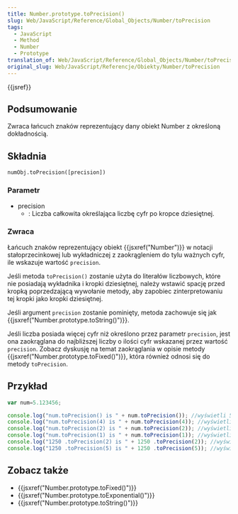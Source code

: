 ```yaml
---
title: Number.prototype.toPrecision()
slug: Web/JavaScript/Reference/Global_Objects/Number/toPrecision
tags:
  - JavaScript
  - Method
  - Number
  - Prototype
translation_of: Web/JavaScript/Reference/Global_Objects/Number/toPrecision
original_slug: Web/JavaScript/Referencje/Obiekty/Number/toPrecision
---
```

{{jsref}}

## Podsumowanie

Zwraca łańcuch znaków reprezentujący dany obiekt Number z określoną dokładnością.

## Składnia

    numObj.toPrecision([precision])

### Parametr

- precision
  - : Liczba całkowita określająca liczbę cyfr po kropce dziesiętnej.

### Zwraca

Łańcuch znaków reprezentujący obiekt {{jsxref("Number")}} w notacji stałoprzecinkowej lub wykładniczej z zaokrągleniem do tylu ważnych cyfr, ile wskazuje wartość `precision`.

Jeśli metoda `toPrecision()` zostanie użyta do literałów liczbowych, które nie posiadają wykładnika i kropki dziesiętnej, należy wstawić spację przed kropką poprzedzającą wywołanie metody, aby zapobiec zinterpretowaniu tej kropki jako kropki dziesiętnej.

Jeśli argument `precision` zostanie pominięty, metoda zachowuje się jak {{jsxref("Number.prototype.toString()")}}.

Jeśli liczba posiada więcej cyfr niż określono przez parametr `precision`, jest ona zaokrąglana do najbliższej liczby o ilości cyfr wskazanej przez wartość `precision`. Zobacz dyskusję na temat zaokrąglania w opisie metody {{jsxref("Number.prototype.toFixed()")}}, która również odnosi się do metody `toPrecision`.

## Przykład

```js
var num=5.123456;

console.log("num.toPrecision() is " + num.toPrecision()); //wyświetli 5.123456
console.log("num.toPrecision(4) is " + num.toPrecision(4)); //wyświetli 5.123
console.log("num.toPrecision(2) is " + num.toPrecision(2)); //wyświetli  5.1
console.log("num.toPrecision(1) is " + num.toPrecision(1)); //wyświetli 5
console.log("1250 .toPrecision(2) is " + 1250 .toPrecision(2)); //wyświetli 1.3e+3
console.log("1250 .toPrecision(5) is " + 1250 .toPrecision(5)); //wyświetli 1250.0
```

## Zobacz także

- {{jsxref("Number.prototype.toFixed()")}}
- {{jsxref("Number.prototype.toExponential()")}}
- {{jsxref("Number.prototype.toString()")}}
